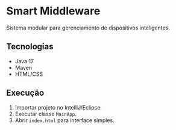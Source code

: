 # Smart Middleware
Sistema modular para gerenciamento de dispositivos inteligentes.
## Tecnologias
- Java 17
- Maven
- HTML/CSS
## Execução
1. Importar projeto no IntelliJ/Eclipse.
2. Executar classe `MainApp`.
3. Abrir `index.html` para interface simples.
